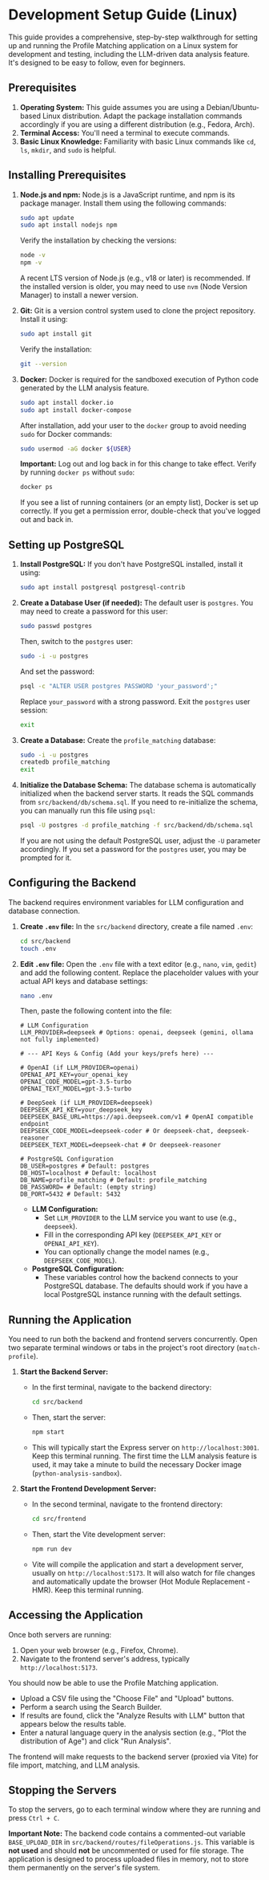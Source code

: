 # Development Setup Guide (Linux)

This guide provides a comprehensive, step-by-step walkthrough for setting up and running the Profile Matching application on a Linux system for development and testing, including the LLM-driven data analysis feature. It's designed to be easy to follow, even for beginners.

## Prerequisites

1.  **Operating System:** This guide assumes you are using a Debian/Ubuntu-based Linux distribution. Adapt the package installation commands accordingly if you are using a different distribution (e.g., Fedora, Arch).
2.  **Terminal Access:** You'll need a terminal to execute commands.
3.  **Basic Linux Knowledge:** Familiarity with basic Linux commands like `cd`, `ls`, `mkdir`, and `sudo` is helpful.

## Installing Prerequisites

1.  **Node.js and npm:** Node.js is a JavaScript runtime, and npm is its package manager. Install them using the following commands:

    ```bash
    sudo apt update
    sudo apt install nodejs npm
    ```

    Verify the installation by checking the versions:

    ```bash
    node -v
    npm -v
    ```

    A recent LTS version of Node.js (e.g., v18 or later) is recommended. If the installed version is older, you may need to use `nvm` (Node Version Manager) to install a newer version.

2.  **Git:** Git is a version control system used to clone the project repository. Install it using:

    ```bash
    sudo apt install git
    ```

    Verify the installation:

    ```bash
    git --version
    ```

3.  **Docker:** Docker is required for the sandboxed execution of Python code generated by the LLM analysis feature.

    ```bash
    sudo apt install docker.io
    sudo apt install docker-compose
    ```

    After installation, add your user to the `docker` group to avoid needing `sudo` for Docker commands:

    ```bash
    sudo usermod -aG docker ${USER}
    ```

    **Important:** Log out and log back in for this change to take effect. Verify by running `docker ps` without `sudo`:

    ```bash
    docker ps
    ```

    If you see a list of running containers (or an empty list), Docker is set up correctly. If you get a permission error, double-check that you've logged out and back in.

## Setting up PostgreSQL

1.  **Install PostgreSQL:** If you don't have PostgreSQL installed, install it using:

    ```bash
    sudo apt install postgresql postgresql-contrib
    ```

2.  **Create a Database User (if needed):** The default user is `postgres`. You may need to create a password for this user:

    ```bash
    sudo passwd postgres
    ```

    Then, switch to the `postgres` user:

    ```bash
    sudo -i -u postgres
    ```

    And set the password:

    ```bash
    psql -c "ALTER USER postgres PASSWORD 'your_password';"
    ```

    Replace `your_password` with a strong password. Exit the `postgres` user session:

    ```bash
    exit
    ```

3.  **Create a Database:** Create the `profile_matching` database:

    ```bash
    sudo -i -u postgres
    createdb profile_matching
    exit
    ```

4.  **Initialize the Database Schema:** The database schema is automatically initialized when the backend server starts. It reads the SQL commands from `src/backend/db/schema.sql`. If you need to re-initialize the schema, you can manually run this file using `psql`:

    ```bash
    psql -U postgres -d profile_matching -f src/backend/db/schema.sql
    ```

    If you are not using the default PostgreSQL user, adjust the `-U` parameter accordingly. If you set a password for the `postgres` user, you may be prompted for it.

## Configuring the Backend

The backend requires environment variables for LLM configuration and database connection.

1.  **Create `.env` file:** In the `src/backend` directory, create a file named `.env`:

    ```bash
    cd src/backend
    touch .env
    ```

2.  **Edit `.env` file:** Open the `.env` file with a text editor (e.g., `nano`, `vim`, `gedit`) and add the following content. Replace the placeholder values with your actual API keys and database settings:

    ```bash
    nano .env
    ```

    Then, paste the following content into the file:

    ```dotenv
    # LLM Configuration
    LLM_PROVIDER=deepseek # Options: openai, deepseek (gemini, ollama not fully implemented)

    # --- API Keys & Config (Add your keys/prefs here) ---

    # OpenAI (if LLM_PROVIDER=openai)
    OPENAI_API_KEY=your_openai_key
    OPENAI_CODE_MODEL=gpt-3.5-turbo
    OPENAI_TEXT_MODEL=gpt-3.5-turbo

    # DeepSeek (if LLM_PROVIDER=deepseek)
    DEEPSEEK_API_KEY=your_deepseek_key
    DEEPSEEK_BASE_URL=https://api.deepseek.com/v1 # OpenAI compatible endpoint
    DEEPSEEK_CODE_MODEL=deepseek-coder # Or deepseek-chat, deepseek-reasoner
    DEEPSEEK_TEXT_MODEL=deepseek-chat # Or deepseek-reasoner

    # PostgreSQL Configuration
    DB_USER=postgres # Default: postgres
    DB_HOST=localhost # Default: localhost
    DB_NAME=profile_matching # Default: profile_matching
    DB_PASSWORD= # Default: (empty string)
    DB_PORT=5432 # Default: 5432
    ```

    *   **LLM Configuration:**
        *   Set `LLM_PROVIDER` to the LLM service you want to use (e.g., `deepseek`).
        *   Fill in the corresponding API key (`DEEPSEEK_API_KEY` or `OPENAI_API_KEY`).
        *   You can optionally change the model names (e.g., `DEEPSEEK_CODE_MODEL`).
    *   **PostgreSQL Configuration:**
        *   These variables control how the backend connects to your PostgreSQL database. The defaults should work if you have a local PostgreSQL instance running with the default settings.

## Running the Application

You need to run both the backend and frontend servers concurrently. Open two separate terminal windows or tabs in the project's root directory (`match-profile`).

1.  **Start the Backend Server:**

    *   In the first terminal, navigate to the backend directory:

        ```bash
        cd src/backend
        ```

    *   Then, start the server:

        ```bash
        npm start
        ```

    *   This will typically start the Express server on `http://localhost:3001`. Keep this terminal running. The first time the LLM analysis feature is used, it may take a minute to build the necessary Docker image (`python-analysis-sandbox`).

2.  **Start the Frontend Development Server:**

    *   In the second terminal, navigate to the frontend directory:

        ```bash
        cd src/frontend
        ```

    *   Then, start the Vite development server:

        ```bash
        npm run dev
        ```

    *   Vite will compile the application and start a development server, usually on `http://localhost:5173`. It will also watch for file changes and automatically update the browser (Hot Module Replacement - HMR). Keep this terminal running.

## Accessing the Application

Once both servers are running:

1.  Open your web browser (e.g., Firefox, Chrome).
2.  Navigate to the frontend server's address, typically `http://localhost:5173`.

You should now be able to use the Profile Matching application.

*   Upload a CSV file using the "Choose File" and "Upload" buttons.
*   Perform a search using the Search Builder.
*   If results are found, click the "Analyze Results with LLM" button that appears below the results table.
*   Enter a natural language query in the analysis section (e.g., "Plot the distribution of Age") and click "Run Analysis".

The frontend will make requests to the backend server (proxied via Vite) for file import, matching, and LLM analysis.

## Stopping the Servers

To stop the servers, go to each terminal window where they are running and press `Ctrl + C`.

**Important Note:** The backend code contains a commented-out variable `BASE_UPLOAD_DIR` in `src/backend/routes/fileOperations.js`. This variable is **not used** and should **not** be uncommented or used for file storage. The application is designed to process uploaded files in memory, not to store them permanently on the server's file system.